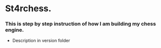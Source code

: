 # St4rchess.

### This is step by step instruction of how I am building my chess engine.
- Description in version folder
